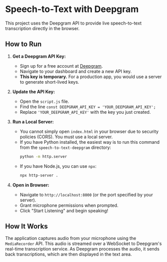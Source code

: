 # Speech-to-Text with Deepgram

This project uses the Deepgram API to provide live speech-to-text transcription directly in the browser.

## How to Run

1.  **Get a Deepgram API Key:**
    *   Sign up for a free account at [Deepgram](https://deepgram.com/).
    *   Navigate to your dashboard and create a new API key.
    *   **This key is temporary.** For a production app, you would use a server to generate short-lived keys.

2.  **Update the API Key:**
    *   Open the `script.js` file.
    *   Find the line `const DEEPGRAM_API_KEY = 'YOUR_DEEPGRAM_API_KEY';`
    *   Replace `'YOUR_DEEPGRAM_API_KEY'` with the key you just created.

3.  **Run a Local Server:**
    *   You cannot simply open `index.html` in your browser due to security policies (CORS). You must use a local server.
    *   If you have Python installed, the easiest way is to run this command from the `speech-to-text-deepgram` directory:
        ```bash
        python -m http.server
        ```
    *   If you have Node.js, you can use `npx`:
        ```bash
        npx http-server .
        ```

4.  **Open in Browser:**
    *   Navigate to `http://localhost:8000` (or the port specified by your server).
    *   Grant microphone permissions when prompted.
    *   Click "Start Listening" and begin speaking!

## How It Works
The application captures audio from your microphone using the `MediaRecorder` API. This audio is streamed over a WebSocket to Deepgram's real-time transcription service. As Deepgram processes the audio, it sends back transcriptions, which are then displayed in the text area. 